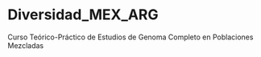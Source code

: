 # Diversidad_MEX_ARG
Curso Teórico-Práctico de Estudios de Genoma Completo en Poblaciones Mezcladas
